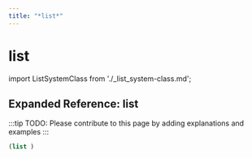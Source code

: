 ```yaml
---
title: "*list*"
---
```


# list

import ListSystemClass from './_list_system-class.md';

<ListSystemClass />

## Expanded Reference: list

:::tip
TODO: Please contribute to this page by adding explanations and examples
:::

```lisp
(list )
```
